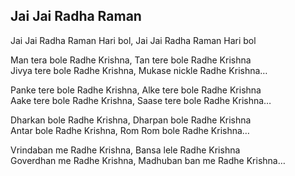 ## Jai Jai Radha Raman


Jai Jai Radha Raman Hari bol, Jai Jai Radha Raman Hari bol

Man tera bole Radhe Krishna, Tan tere bole Radhe Krishna  
Jivya tere bole Radhe Krishna, Mukase nickle Radhe Krishna…

Panke tere bole Radhe Krishna, Alke tere bole Radhe Krishna  
Aake tere bole Radhe Krishna, Saase tere bole Radhe Krishna…

Dharkan bole Radhe Krishna, Dharpan bole Radhe Krishna  
Antar bole Radhe Krishna, Rom Rom bole Radhe Krishna…

Vrindaban me Radhe Krishna, Bansa lele Radhe Krishna  
Goverdhan me Radhe Krishna, Madhuban ban me Radhe Krishna…

